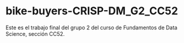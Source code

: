 # bike-buyers-CRISP-DM_G2_CC52
Este es el trabajo final del grupo 2 del curso de Fundamentos de Data Science, sección CC52.
